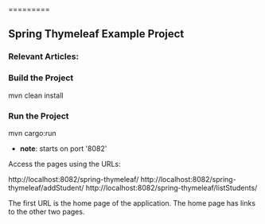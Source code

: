 =========

## Spring Thymeleaf Example Project


### Relevant Articles: 


### Build the Project

mvn clean install

### Run the Project
mvn cargo:run
- **note**: starts on port '8082'

Access the pages using the URLs:

http://localhost:8082/spring-thymeleaf/
http://localhost:8082/spring-thymeleaf/addStudent/
http://localhost:8082/spring-thymeleaf/listStudents/

The first URL is the home page of the application. The home page has links to the other two pages.
